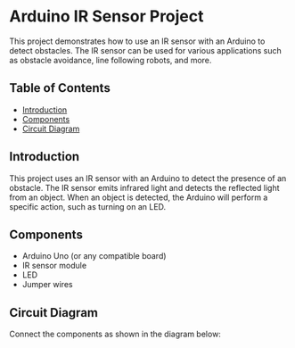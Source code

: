 # Arduino IR Sensor Project

This project demonstrates how to use an IR sensor with an Arduino to detect obstacles. The IR sensor can be used for various applications such as obstacle avoidance, line following robots, and more.

## Table of Contents

- [Introduction](#introduction)
- [Components](#components)
- [Circuit Diagram](#circuit-diagram)

## Introduction

This project uses an IR sensor with an Arduino to detect the presence of an obstacle. The IR sensor emits infrared light and detects the reflected light from an object. When an object is detected, the Arduino will perform a specific action, such as turning on an LED.

## Components

- Arduino Uno (or any compatible board)
- IR sensor module
- LED
- Jumper wires

## Circuit Diagram

Connect the components as shown in the diagram below:

